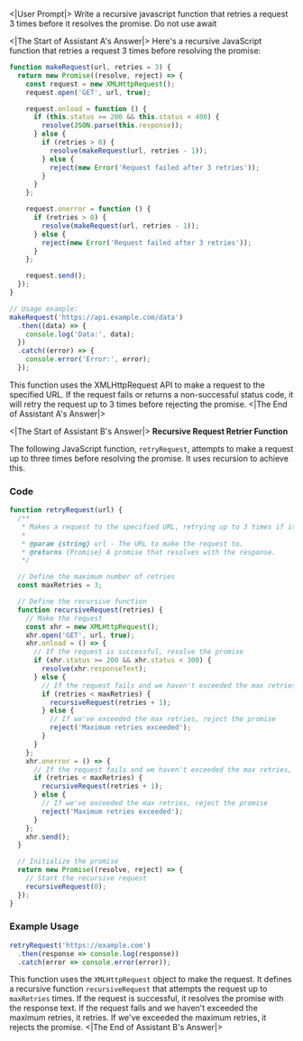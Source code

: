 <|User Prompt|>
Write a recursive javascript function that retries a request 3 times before it resolves the promise. Do not use await

<|The Start of Assistant A's Answer|>
Here's a recursive JavaScript function that retries a request 3 times before resolving the promise:

```javascript
function makeRequest(url, retries = 3) {
  return new Promise((resolve, reject) => {
    const request = new XMLHttpRequest();
    request.open('GET', url, true);

    request.onload = function () {
      if (this.status >= 200 && this.status < 400) {
        resolve(JSON.parse(this.response));
      } else {
        if (retries > 0) {
          resolve(makeRequest(url, retries - 1));
        } else {
          reject(new Error('Request failed after 3 retries'));
        }
      }
    };

    request.onerror = function () {
      if (retries > 0) {
        resolve(makeRequest(url, retries - 1));
      } else {
        reject(new Error('Request failed after 3 retries'));
      }
    };

    request.send();
  });
}

// Usage example:
makeRequest('https://api.example.com/data')
  .then((data) => {
    console.log('Data:', data);
  })
  .catch((error) => {
    console.error('Error:', error);
  });
```

This function uses the XMLHttpRequest API to make a request to the specified URL. If the request fails or returns a non-successful status code, it will retry the request up to 3 times before rejecting the promise.
<|The End of Assistant A's Answer|>

<|The Start of Assistant B's Answer|>
**Recursive Request Retrier Function**

The following JavaScript function, `retryRequest`, attempts to make a request up to three times before resolving the promise. It uses recursion to achieve this.

### Code

```javascript
function retryRequest(url) {
  /**
   * Makes a request to the specified URL, retrying up to 3 times if it fails.
   *
   * @param {string} url - The URL to make the request to.
   * @returns {Promise} A promise that resolves with the response.
   */

  // Define the maximum number of retries
  const maxRetries = 3;

  // Define the recursive function
  function recursiveRequest(retries) {
    // Make the request
    const xhr = new XMLHttpRequest();
    xhr.open('GET', url, true);
    xhr.onload = () => {
      // If the request is successful, resolve the promise
      if (xhr.status >= 200 && xhr.status < 300) {
        resolve(xhr.responseText);
      } else {
        // If the request fails and we haven't exceeded the max retries, retry
        if (retries < maxRetries) {
          recursiveRequest(retries + 1);
        } else {
          // If we've exceeded the max retries, reject the promise
          reject('Maximum retries exceeded');
        }
      }
    };
    xhr.onerror = () => {
      // If the request fails and we haven't exceeded the max retries, retry
      if (retries < maxRetries) {
        recursiveRequest(retries + 1);
      } else {
        // If we've exceeded the max retries, reject the promise
        reject('Maximum retries exceeded');
      }
    };
    xhr.send();
  }

  // Initialize the promise
  return new Promise((resolve, reject) => {
    // Start the recursive request
    recursiveRequest(0);
  });
}
```

### Example Usage

```javascript
retryRequest('https://example.com')
  .then(response => console.log(response))
  .catch(error => console.error(error));
```

This function uses the `XMLHttpRequest` object to make the request. It defines a recursive function `recursiveRequest` that attempts the request up to `maxRetries` times. If the request is successful, it resolves the promise with the response text. If the request fails and we haven't exceeded the maximum retries, it retries. If we've exceeded the maximum retries, it rejects the promise.
<|The End of Assistant B's Answer|>
